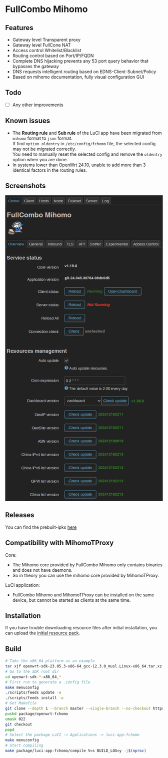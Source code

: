 # FullCombo Mihomo

## Features

- Gateway level Transparent proxy
- Gateway level FullCone NAT
- Access control Whitelist/Blacklist
- Routing control based on Port/IP/FQDN
- Complete DNS hijacking prevents any 53 port query behavior that bypasses the gateway
- DNS requests intelligent routing based on EDNS-Client-Subnet/Policy
- Based on mihomo documentation, fully visual configuration GUI

## Todo

- [ ] Any other improvements

## Known issues

- The **Routing rule** and **Sub rule** of the LuCI app have been migrated from `mihomo` format to `json` format.</br>
  If find `option oldentry` in `/etc/config/fchomo` file, the selected config may not be migrated correctly.</br>
  You need to manually reset the selected config and remove the `oldentry` option when you are done.
- In systems lower than OpenWrt 24.10, unable to add more than 3 identical factors in the routing rules.

## Screenshots

![global](assets/img/global.png "global")

## Releases

You can find the prebuilt-ipks [here](https://fantastic-packages.github.io/packages/)

## Compatibility with MihomoTProxy

Core:

- The Mihomo core provided by FullCombo Mihomo only contains binaries and does not have daemons.
- So in theory you can use the mihomo core provided by MihomoTProxy.

LuCI application:

- FullCombo Mihomo and MihomoTProxy can be installed on the same device, but cannot be started as clients at the same time.

## Installation

If you have trouble downloading resource files after initial installation, you can upload the [initial resource pack][].

## Build

``` bash
# Take the x86_64 platform as an example
tar xjf openwrt-sdk-23.05.3-x86-64_gcc-12.3.0_musl.Linux-x86_64.tar.xz
# Go to the SDK root dir
cd openwrt-sdk-*-x86_64_*
# First run to generate a .config file
make menuconfig
./scripts/feeds update -a
./scripts/feeds install -a
# Get Makefile
git clone --depth 1 --branch master --single-branch --no-checkout https://github.com/muink/openwrt-fchomo.git package/openwrt-fchomo
pushd package/openwrt-fchomo
umask 022
git checkout
popd
# Select the package LuCI -> Applications -> luci-app-fchomo
make menuconfig
# Start compiling
make package/luci-app-fchomo/compile V=s BUILD_LOG=y -j$(nproc)
```

[initial resource pack]: https://github.com/muink/openwrt-fchomo/raw/refs/heads/initialpack/initial.tgz
